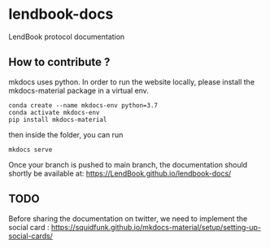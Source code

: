 # lendbook-docs
LendBook protocol documentation


## How to contribute ?

mkdocs uses python.
In order to run the website locally, please install the mkdocs-material package in a virtual env.

```
conda create --name mkdocs-env python=3.7
conda activate mkdocs-env
pip install mkdocs-material
```

then inside the folder, you can run 
```
mkdocs serve
```


Once your branch is pushed to main branch, the documentation should shortly be available at: https://LendBook.github.io/lendbook-docs/



## TODO

Before sharing the documentation on twitter, we need to implement the social card : https://squidfunk.github.io/mkdocs-material/setup/setting-up-social-cards/


